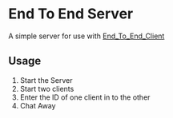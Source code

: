 # End To End Server
A simple server for use with [End_To_End_Client](https://github.com/yarbsemaj/End_To_End_Client)

## Usage
1. Start the Server
2. Start two clients
3. Enter the ID of one client in to the other
4. Chat Away
